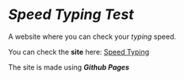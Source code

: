 # _Speed Typing Test_
A website where you can check your _typing_ speed.

You can check the **site** here: [Speed Typing](https://kangsabaniksouvik.github.io/Speed-Typing-Test/)

The site is made using **_Github Pages_**
